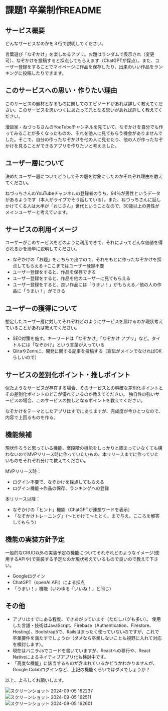# 課題1 卒業制作README

## サービス概要
どんなサービスなのかを３行で説明してください。

言葉遊び「なぞかけ」を楽しめるアプリ。お題はランダムで表示され（変更可）、なぞかけを投稿すると採点してもらえます（ChatGPTが採点）。また、ユーザー登録をすることでマイページに作品を保存したり、出来のいい作品をランキングに投稿したりできます。


## このサービスへの思い・作りたい理由
このサービスの題材となるものに関してのエピソードがあれば詳しく教えてください。このサービスを思いつくにあたって元となる思いがあれば詳しく教えてください。

漫談家・ねづっちさんのYouTubeチャンネルを見ていて、なぞかけを自分でも作ってみることが多くなったものの、それを他人に見てもらう機会がありませんでした。そこで、自分の作ったなぞかけを他の人に見せたり、他の人が作ったなぞかけを見ることができるアプリを作りたいと考えました。


## ユーザー層について
決めたユーザー層についてどうしてその層を対象にしたのかそれぞれ理由を教えてください。

ねづっちさんのYouTubeチャンネルの登録者のうち、94％が男性というデータがあるようです（本人がライブでそう話している）。また、ねづっちさんに話しかけてくる人は大半が「おじさん」世代ということなので、30歳以上の男性がメインユーザーと考えています。


## サービスの利用イメージ
ユーザーがこのサービスをどのように利用できて、それによってどんな価値を得られるかを簡単に説明してください。

- なぞかけの「お題」をこちらで出すので、それをもとに作ったなぞかけを採点してもらえる→ここまではユーザー登録不要
- ユーザー登録をすると、作品を保存できる
- ユーザー登録をすると、作品を他のユーザーに見てもらえる
- ユーザー登録をすると、良い作品には「うまい！」がもらえる／他の人の作品に「うまい！」ができる


## ユーザーの獲得について
想定したユーザー層に対してそれぞれどのようにサービスを届けるのか現状考えていることがあれば教えてください。

- SEO対策を施す。キーワードは「なぞかけ」「なぞかけ アプリ」など。タイトルには「なぞかけ」という言葉が入っている
- QiitaやZennに、開発に関する記事を投稿する（宣伝がメインでなければOKらしいので）


## サービスの差別化ポイント・推しポイント
似たようなサービスが存在する場合、そのサービスとの明確な差別化ポイントとその差別化ポイントのどこが優れているのか教えてください。
独自性の強いサービスの場合、このサービスの推しとなるポイントを教えてください。

なぞかけをテーマとしたアプリはすでにありますが、完成度が今ひとつなので、内容で上回るものを作る。


## 機能候補
現状作ろうと思っている機能、案段階の機能をしっかりと固まっていなくても構わないのでMVPリリース時に作っていたいもの、本リリースまでに作っていたいものをそれぞれ分けて教えてください。

MVPリリース時：
- ログイン不要で、なぞかけを採点してもらえる
- ログイン機能→作品の保存、ランキングへの登録

本リリース以降：
- なぞかけの「ヒント」機能（ChatGPTが連想ワードを表示）
- 「なぞかけトレーニング」（～とかけて～ととく。まで与え、こころを解答してもらう）


## 機能の実装方針予定
一般的なCRUD以外の実装予定の機能についてそれぞれどのようなイメージ(使用するAPIや)で実装する予定なのか現状考えているもので良いので教えて下さい。

- Googleログイン
- ChatGPT（openAI API）による採点
- 「うまい！」機能（いわゆる「いいね！」と同じ）


## その他
- アプリはすでにある程度、できあがっています（ただしバグも多い）。
使用した言語・技術はJavaScript、Firebase（Authentication、Firestore、Hosting）、Bootstrap5で、Railsはまったく使っていないのですが、これで卒業要件を満たすでしょうか（ダメなら卒業しないことも視野に入れて対応を検討します）。
- 現在はバニラJsでコードを書いていますが、Reactへの移行や、React Nativeによるネイティブアプリ化も検討中です。
- 「高度な機能」に該当するものが含まれているかどうかわかりませんが、Google Colabログインなど、上記の機能くらいではダメでしょうか？

以上、よろしくお願いします。

![スクリーンショット 2024-09-05 162237](https://github.com/user-attachments/assets/6a5c24f6-9f83-446f-860e-a0fa093530a3)
![スクリーンショット 2024-09-05 162511](https://github.com/user-attachments/assets/3de63288-13e3-4200-985b-f4e62027a388)
![スクリーンショット 2024-09-05 162601](https://github.com/user-attachments/assets/e17362b9-6d05-4704-abe7-76fdd500adb7)

